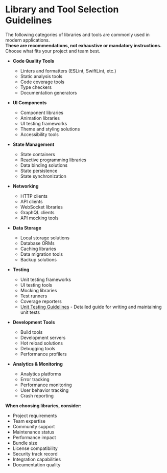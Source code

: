 # Library and Tool Selection Guidelines

The following categories of libraries and tools are commonly used in modern applications.  
**These are recommendations, not exhaustive or mandatory instructions.**  
Choose what fits your project and team best.

- **Code Quality Tools**
  - Linters and formatters (ESLint, SwiftLint, etc.)
  - Static analysis tools
  - Code coverage tools
  - Type checkers
  - Documentation generators

- **UI Components**
  - Component libraries
  - Animation libraries
  - UI testing frameworks
  - Theme and styling solutions
  - Accessibility tools

- **State Management**
  - State containers
  - Reactive programming libraries
  - Data binding solutions
  - State persistence
  - State synchronization

- **Networking**
  - HTTP clients
  - API clients
  - WebSocket libraries
  - GraphQL clients
  - API mocking tools

- **Data Storage**
  - Local storage solutions
  - Database ORMs
  - Caching libraries
  - Data migration tools
  - Backup solutions

- **Testing**
  - Unit testing frameworks
  - UI testing tools
  - Mocking libraries
  - Test runners
  - Coverage reporters
  - [Unit Testing Guidelines](../Documentation/UNIT_TESTING.md) - Detailed guide for writing and maintaining unit tests

- **Development Tools**
  - Build tools
  - Development servers
  - Hot reload solutions
  - Debugging tools
  - Performance profilers

- **Analytics & Monitoring**
  - Analytics platforms
  - Error tracking
  - Performance monitoring
  - User behavior tracking
  - Crash reporting

**When choosing libraries, consider:**

- Project requirements
- Team expertise
- Community support
- Maintenance status
- Performance impact
- Bundle size
- License compatibility
- Security track record
- Integration capabilities
- Documentation quality
